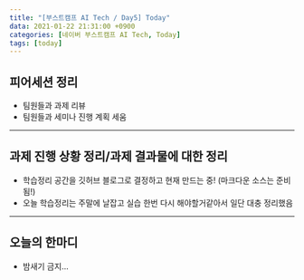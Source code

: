 ```yaml
---
title: "[부스트캠프 AI Tech / Day5] Today"
data: 2021-01-22 21:31:00 +0900
categories: [네이버 부스트캠프 AI Tech, Today]
tags: [today]
---
```



## 피어세션 정리

- 팀원들과 과제 리뷰
- 팀원들과 세미나 진행 계획 세움

---

## 과제 진행 상황 정리/과제 결과물에 대한 정리

- 학습정리 공간을 깃허브 블로그로 결정하고 현재 만드는 중! (마크다운 소스는 준비됨!)
- 오늘 학습정리는 주말에 날잡고 실습 한번 다시 해야할거같아서 일단 대충 정리했음

---

## 오늘의 한마디

- 밤새기 금지...